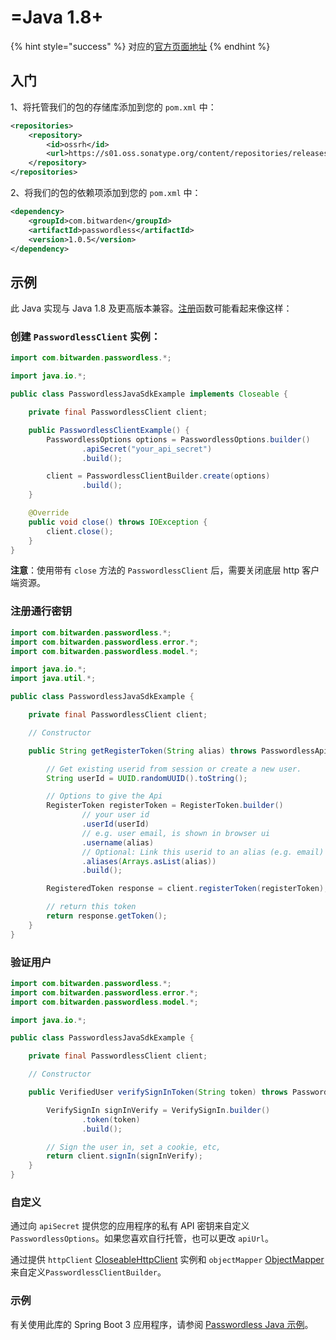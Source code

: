 # =Java 1.8+

{% hint style="success" %}
对应的[官方页面地址](https://docs.passwordless.dev/guide/backend/java.html)
{% endhint %}

## 入门

1、将托管我们的包的存储库添加到您的 `pom.xml` 中：

```xml
<repositories>
    <repository>
        <id>ossrh</id>
        <url>https://s01.oss.sonatype.org/content/repositories/releases</url>
    </repository>
</repositories>
```

2、将我们的包的依赖项添加到您的 `pom.xml` 中：

```xml
<dependency>
    <groupId>com.bitwarden</groupId>
    <artifactId>passwordless</artifactId>
    <version>1.0.5</version>
</dependency>
```

## 示例

此 Java 实现与 Java 1.8 及更高版本兼容。[注册](../api.md#register-token)函数可能看起来像这样：

### 创建 `PasswordlessClient` 实例：

```java
import com.bitwarden.passwordless.*;

import java.io.*;

public class PasswordlessJavaSdkExample implements Closeable {

    private final PasswordlessClient client;

    public PasswordlessClientExample() {
        PasswordlessOptions options = PasswordlessOptions.builder()
                .apiSecret("your_api_secret")
                .build();

        client = PasswordlessClientBuilder.create(options)
                .build();
    }

    @Override
    public void close() throws IOException {
        client.close();
    }
}
```

**注意**：使用带有 `close` 方法的 `PasswordlessClient` 后，需要关闭底层 http 客户端资源。

### 注册通行密钥

```java
import com.bitwarden.passwordless.*;
import com.bitwarden.passwordless.error.*;
import com.bitwarden.passwordless.model.*;

import java.io.*;
import java.util.*;

public class PasswordlessJavaSdkExample {

    private final PasswordlessClient client;

    // Constructor

    public String getRegisterToken(String alias) throws PasswordlessApiException, IOException {

        // Get existing userid from session or create a new user.
        String userId = UUID.randomUUID().toString();

        // Options to give the Api
        RegisterToken registerToken = RegisterToken.builder()
                // your user id
                .userId(userId)
                // e.g. user email, is shown in browser ui
                .username(alias)
                // Optional: Link this userid to an alias (e.g. email)
                .aliases(Arrays.asList(alias))
                .build();

        RegisteredToken response = client.registerToken(registerToken);

        // return this token
        return response.getToken();
    }
}
```

### 验证用户

```java
import com.bitwarden.passwordless.*;
import com.bitwarden.passwordless.error.*;
import com.bitwarden.passwordless.model.*;

import java.io.*;

public class PasswordlessJavaSdkExample {

    private final PasswordlessClient client;

    // Constructor

    public VerifiedUser verifySignInToken(String token) throws PasswordlessApiException, IOException {

        VerifySignIn signInVerify = VerifySignIn.builder()
                .token(token)
                .build();

        // Sign the user in, set a cookie, etc,
        return client.signIn(signInVerify);
    }
}
```

### 自定义

通过向 `apiSecret` 提供您的应用程序的私有 API 密钥来自定义 `PasswordlessOptions`。如果您喜欢自行托管，也可以更改 `apiUrl`。

通过提供 `httpClient` [CloseableHttpClient](https://hc.apache.org/httpcomponents-client-5.2.x/index.html) 实例和 `objectMapper` [ObjectMapper](https://github.com/FasterXML/jackson-databind) 来自定义`PasswordlessClientBuilder`。

### 示例

有关使用此库的 Spring Boot 3 应用程序，请参阅 [Passwordless Java 示例](https://github.com/passwordless/passwordless-java-example)。


